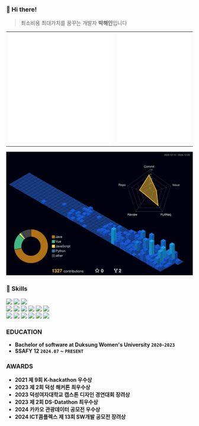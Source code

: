 ### 👋 Hi there!
> 최소비용 최대가치를 꿈꾸는 개발자 **박해인**입니다
<!--
### About me 👽
<!--
[![Velog's GitHub stats](https://velog-readme-stats.vercel.app/api?name=eungyeole&tag=github)](https://velog.io/@eungyeole/Velog-%ED%8F%AC%EC%8A%A4%ED%8A%B8%EB%A1%9C-Github%EB%A5%BC-%EA%BE%B8%EB%A9%B0%EB%B3%B4%EC%9E%90)-->
<!--
[![Velog's GitHub stats](https://velog-readme-stats.vercel.app/api?name=femmefatalehaein)](https://velog.io/@femmefatalehaein/series/%EB%AF%B8%EB%8B%88pc-%EC%9D%B8%ED%85%94-n100-%ED%99%88%EC%84%9C%EB%B2%84-%EA%B5%AC%EC%B6%95)
-->
<table>
  <tbody>
    <tr>
    <td align="center">
      <img src="github-metrics-left.svg" alt="" />
    </td>
    <td align="center">
      <img src="github-metrics-right.svg" alt=""/>
    </td>
    </tr>
  </tbody>
</table>

![](./profile-3d-contrib/profile-night-view.svg)

<!--[![Notion](https://img.shields.io/badge/Notion-000000?style=for-the-badge&logo=notion&logoColor=white)](https://heathered-sun-277.notion.site/aa73303f90d6426e96546785c64ef5bd)-->

### 🔧 Skills 
<img src="https://img.shields.io/badge/react-61DAFB?style=for-the-badge&logo=react&logoColor=white"> <img src="https://img.shields.io/badge/vue.js-4FC08D?style=for-the-badge&logo=vue.js&logoColor=white"> <img src="https://img.shields.io/badge/android studio-3DDC84?style=for-the-badge&logo=androidstudio&logoColor=white"> </br>
<img src="https://img.shields.io/badge/MySQL-4479A1?logo=mysql&style=for-the-badge&logoColor=white">  <img src="https://img.shields.io/badge/mongo DB-47A248?logo=mmongodb&style=for-the-badge&logoColor=white"> 
<img src="https://img.shields.io/badge/springboot-green?style=for-the-badge&logo=springboot&logoColor=white"> <img src="https://img.shields.io/badge/spring JPA-green?style=for-the-badge&logo=hibernate&logoColor=white"> <img src="https://img.shields.io/badge/spring security-green?style=for-the-badge&logo=springsecurity&logoColor=white">  <img src="https://img.shields.io/badge/Node.js-5FA04E?style=for-the-badge&logo=Node.js&logoColor=white"> </br>
<img src="https://img.shields.io/badge/Amazon EC2-FF9900?logo=amazonec2&style=for-the-badge&logoColor=white"> <img src="https://img.shields.io/badge/graphQL-E10098?logo=graphQL&style=for-the-badge&logoColor=white"> <img src="https://img.shields.io/badge/docker-2496ED?logo=docker&style=for-the-badge&logoColor=white">  <img src="https://img.shields.io/badge/kafka-231F20?logo=apachekafka&style=for-the-badge&logoColor=white"> <img src="https://img.shields.io/badge/Redis-FF4438?logo=Redis&style=for-the-badge&logoColor=white"> <img src="https://img.shields.io/badge/github actions-2088FF?logo=githubactions&style=for-the-badge&logoColor=white"> </br>
<!--
<div style="display: flex; align-items: center;">
  <a href="https://github.com/anuraghazra/github-readme-stats">
    <img src="https://github-readme-stats.vercel.app/api?username=femmefatalehaein&hide=stars&all_commits_include=true" />
  </a>
  <a href="https://github.com/devxb/gitanimals">
    <img src="https://render.gitanimals.org/farms/femmefatalehaein" width="340" />
  </a>
</div>-->
### EDUCATION

- **Bachelor of software at Duksung Women's University `2020`-`2023`**
- **SSAFY 12 `2024.07` ~ `PRESENT`**

### AWARDS

- **2021 제 9회 K-hackathon 우수상**
- **2023 제 2회 덕성 해커톤 최우수상**
- **2023 덕성여자대학교 캡스톤 디자인 경연대회 장려상**
- **2023 제 2회 DS-Datathon 최우수상**
- **2024 카카오 관광데이터 공모전 우수상**
- **2024 ICT콤플렉스 제 13회 SW개발 공모전 장려상**


<!--
**femmefatalehaein/femmefatalehaein** is a ✨ _special_ ✨ repository because its `README.md` (this file) appears on your GitHub profile.

Here are some ideas to get you started:

- 🔭 I’m currently working on ...
- 🌱 I’m currently learning ...
- 👯 I’m looking to collaborate on ...
- 🤔 I’m looking for help with ...
- 💬 Ask me about ...
- 📫 How to reach me: ...
- 😄 Pronouns: ...
- ⚡ Fun fact: ...
-->
